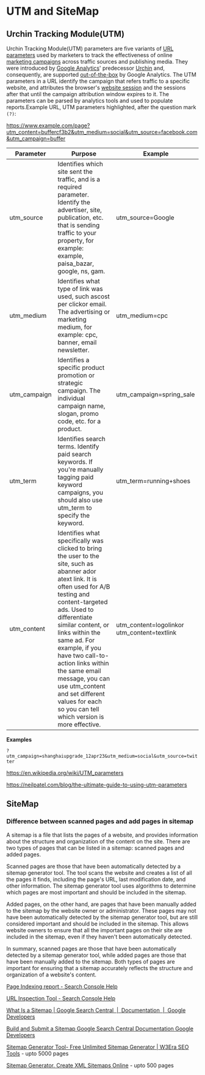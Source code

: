 # UTM and SiteMap

## Urchin Tracking Module(UTM)

Urchin Tracking Module(UTM) parameters are five variants of [URL parameters](https://en.wikipedia.org/wiki/Query_string) used by marketers to track the effectiveness of online [marketing campaigns](https://en.wikipedia.org/wiki/Marketing_campaign) across traffic sources and publishing media. They were introduced by [Google Analytics](https://en.wikipedia.org/wiki/Google_Analytics)' predecessor [Urchin](https://en.wikipedia.org/wiki/Urchin_(software)) and, consequently, are supported [out-of-the-box](https://en.wikipedia.org/wiki/Out_of_the_box_(feature)) by Google Analytics. The UTM parameters in a URL identify the campaign that refers traffic to a specific website, and attributes the browser's [website session](https://en.wikipedia.org/wiki/Hypertext_Transfer_Protocol#HTTP_session) and the sessions after that until the campaign attribution window expires to it. The parameters can be parsed by analytics tools and used to populate reports.Example URL, UTM parameters highlighted, after the question mark `(?)`:

https://www.example.com/page?utm_content=buffercf3b2&utm_medium=social&utm_source=facebook.com&utm_campaign=buffer

| **Parameter** | **Purpose** | **Example** |
|---|---|---|
| utm_source | Identifies which site sent the traffic, and is a required parameter. Identify the advertiser, site, publication, etc. that is sending traffic to your property, for example: example, paisa_bazar, google, ns, gam. | utm_source=Google |
| utm_medium | Identifies what type of link was used, such ascost per clickor email. The advertising or marketing medium, for example: cpc, banner, email newsletter. | utm_medium=cpc |
| utm_campaign | Identifies a specific product promotion or strategic campaign. The individual campaign name, slogan, promo code, etc. for a product. | utm_campaign=spring_sale |
| utm_term | Identifies search terms. Identify paid search keywords. If you're manually tagging paid keyword campaigns, you should also use utm_term to specify the keyword. | utm_term=running+shoes |
| utm_content | Identifies what specifically was clicked to bring the user to the site, such as abanner ador atext link. It is often used for A/B testing and content-targeted ads. Used to differentiate similar content, or links within the same ad. For example, if you have two call-to-action links within the same email message, you can use utm_content and set different values for each so you can tell which version is more effective. | utm_content=logolinkor utm_content=textlink |

**Examples**

`?utm_campaign=shanghaiupgrade_12apr23&utm_medium=social&utm_source=twitter`

https://en.wikipedia.org/wiki/UTM_parameters

https://neilpatel.com/blog/the-ultimate-guide-to-using-utm-parameters

## SiteMap

### Difference between scanned pages and add pages in sitemap

A sitemap is a file that lists the pages of a website, and provides information about the structure and organization of the content on the site. There are two types of pages that can be listed in a sitemap: scanned pages and added pages.

Scanned pages are those that have been automatically detected by a sitemap generator tool. The tool scans the website and creates a list of all the pages it finds, including the page's URL, last modification date, and other information. The sitemap generator tool uses algorithms to determine which pages are most important and should be included in the sitemap.

Added pages, on the other hand, are pages that have been manually added to the sitemap by the website owner or administrator. These pages may not have been automatically detected by the sitemap generator tool, but are still considered important and should be included in the sitemap. This allows website owners to ensure that all the important pages on their site are included in the sitemap, even if they haven't been automatically detected.

In summary, scanned pages are those that have been automatically detected by a sitemap generator tool, while added pages are those that have been manually added to the sitemap. Both types of pages are important for ensuring that a sitemap accurately reflects the structure and organization of a website's content.

[Page Indexing report - Search Console Help](https://support.google.com/webmasters/answer/7440203)

[URL Inspection Tool - Search Console Help](https://support.google.com/webmasters/answer/9012289)

[What Is a Sitemap | Google Search Central &nbsp;|&nbsp; Documentation &nbsp;|&nbsp; Google Developers](https://developers.google.com/search/docs/crawling-indexing/sitemaps/overview)

[Build and Submit a Sitemap Google Search Central Documentation Google Developers](https://developers.google.com/search/docs/crawling-indexing/sitemaps/build-sitemap)

[Sitemap Generator Tool- Free Unlimited Sitemap Generator | W3Era SEO Tools](https://www.w3era.com/tool/xml-sitemap-generator/) - upto 5000 pages

[Sitemap Generator. Create XML Sitemaps Online](https://www.mysitemapgenerator.com/) - upto 500 pages
